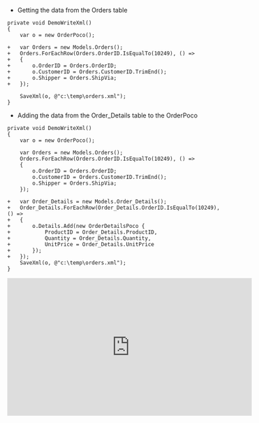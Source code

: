 * Getting the data from the Orders table

```csdiff
private void DemoWriteXml()
{
    var o = new OrderPoco();

+   var Orders = new Models.Orders();
+   Orders.ForEachRow(Orders.OrderID.IsEqualTo(10249), () =>
+   {
+       o.OrderID = Orders.OrderID;
+       o.CustomerID = Orders.CustomerID.TrimEnd();
+       o.Shipper = Orders.ShipVia;
+   });

    SaveXml(o, @"c:\temp\orders.xml");
}
```
* Adding the data from the Order_Details table to the OrderPoco
```csdiff
private void DemoWriteXml()
{
    var o = new OrderPoco();

    var Orders = new Models.Orders();
    Orders.ForEachRow(Orders.OrderID.IsEqualTo(10249), () =>
    {
        o.OrderID = Orders.OrderID;
        o.CustomerID = Orders.CustomerID.TrimEnd();
        o.Shipper = Orders.ShipVia;
    });

+   var Order_Details = new Models.Order_Details();
+   Order_Details.ForEachRow(Order_Details.OrderID.IsEqualTo(10249), () =>
+   {
+       o.Details.Add(new OrderDetailsPoco {
+           ProductID = Order_Details.ProductID,
+           Quantity = Order_Details.Quantity,
+           UnitPrice = Order_Details.UnitPrice
+       });
+   });
    SaveXml(o, @"c:\temp\orders.xml");
}
```

<iframe width="560" height="315" src="https://www.youtube.com/embed/RwzvdgH9KCA?list=PL1DEQjXG2xnIpyKeZmM66PL2bbuUyhyNE" frameborder="0" allowfullscreen></iframe>